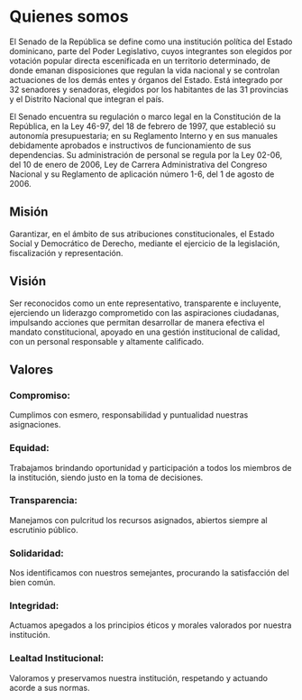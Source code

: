 # Quienes somos

El Senado de la República se define como una institución política del Estado dominicano, parte del Poder Legislativo, cuyos integrantes son elegidos por votación popular directa escenificada en un territorio determinado, de donde emanan disposiciones que regulan la vida nacional y se controlan actuaciones de los demás entes y órganos del Estado. Está integrado por 32 senadores y senadoras, elegidos por los habitantes de las 31 provincias y el Distrito Nacional que integran el país.

El Senado encuentra su regulación o marco legal en la Constitución de la República, en la Ley 46-97, del 18 de febrero de 1997, que estableció su autonomía presupuestaria; en su Reglamento Interno y en sus manuales debidamente aprobados e instructivos de funcionamiento de sus dependencias. Su administración de personal se regula por la Ley 02-06, del 10 de enero de 2006, Ley de Carrera Administrativa del Congreso Nacional y su Reglamento de aplicación número 1-6, del 1 de agosto de 2006.

## Misión

Garantizar, en el ámbito de sus atribuciones constitucionales, el Estado Social y Democrático de Derecho, mediante el ejercicio de la legislación, fiscalización y representación.

## Visión

Ser reconocidos como un ente representativo, transparente e incluyente, ejerciendo un liderazgo comprometido con las aspiraciones ciudadanas, impulsando acciones que permitan desarrollar de manera efectiva el mandato constitucional, apoyado en una gestión institucional de calidad, con un personal responsable y altamente calificado.

## Valores

### Compromiso:
Cumplimos con esmero, responsabilidad y puntualidad nuestras asignaciones.

### Equidad:
Trabajamos brindando oportunidad y participación a todos los miembros de la institución, siendo justo en la toma de decisiones.

### Transparencia:
Manejamos con pulcritud los recursos asignados, abiertos siempre al escrutinio público.

### Solidaridad:
Nos identificamos con nuestros semejantes, procurando la satisfacción del bien común.

### Integridad:
Actuamos apegados a los principios éticos y morales valorados por nuestra institución.

### Lealtad Institucional:
Valoramos y preservamos nuestra institución, respetando y actuando acorde a sus normas.